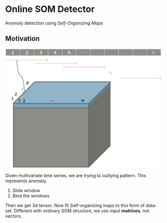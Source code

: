 # Online SOM Detector

Anomaly detection using *Self-Organizing Maps*

## Motivation

![Process time series](docs/som_data.png)

Given multivariate time series, we are trying to outlying pattern. This represents anomaly.

1. Slide window
2. Bind the windows

Then we get 3d tensor. Now fit Self-organizing maps to this form of data-set. Different with ordinary SOM structure, we use input **matrices**, not vectors.
